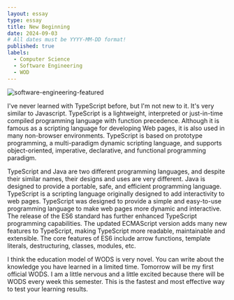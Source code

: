 ```yaml
---
layout: essay
type: essay
title: New Beginning 
date: 2024-09-03
# All dates must be YYYY-MM-DD format!
published: true
labels:
  - Computer Science
  - Software Engineering
  - WOD
---
```

![software-engineering-featured](https://github.com/jingyuh1/jingyuh1.github.io/assets/156954674/17ea2039-8f91-4a55-9868-b542cab78f57)


I've never learned with TypeScript before, but I'm not new to it. It's very similar to Javascript. TypeScript is a lightweight, interpreted or just-in-time compiled programming language with function precedence. Although it is famous as a scripting language for developing Web pages, it is also used in many non-browser environments. TypeScript is based on prototype programming, a multi-paradigm dynamic scripting language, and supports object-oriented, imperative, declarative, and functional programming paradigm.


TypeScript and Java are two different programming languages, and despite their similar names, their designs and uses are very different. Java is designed to provide a portable, safe, and efficient programming language. TypeScript is a scripting language originally designed to add interactivity to web pages. TypeScript was designed to provide a simple and easy-to-use programming language to make web pages more dynamic and interactive. The release of the ES6 standard has further enhanced TypeScript programming capabilities. The updated ECMAScript version adds many new features to TypeScript, making TypeScript more readable, maintainable and extensible. The core features of ES6 include arrow functions, template literals, destructuring, classes, modules, etc.


I think the education model of WODS is very novel. You can write about the knowledge you have learned in a limited time. Tomorrow will be my first official WODS. I am a little nervous and a little excited because there will be WODS every week this semester. This is the fastest and most effective way to test your learning results.
